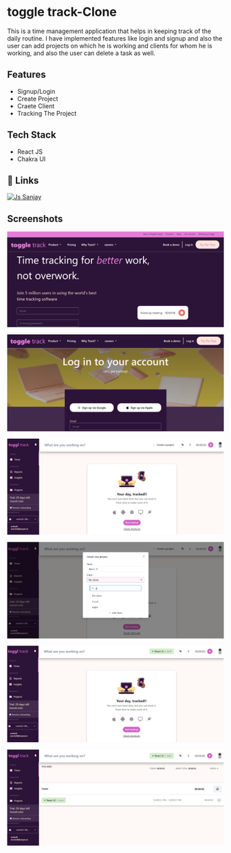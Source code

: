 # toggle track-Clone

This is a time management application that helps in keeping track of the daily routine. I have implemented features like login and signup and also the user can add projects on which he is working and clients for whom he is working, and also the user can delete a task as well.


## Features

- Signup/Login
- Create Project
- Craete Client
- Tracking The Project

## Tech Stack

- React JS
- Chakra UI


## 🔗 Links
[![Js Sanjay](https://img.shields.io/badge/Js_Sanjay-000?style=for-the-badge&logo=ko-fi&logoColor=white)](https://sanj1997.github.io/)


## Screenshots

![App Screenshot](/Images/Screenshot%20(217).png)

![App Screenshot](/Images/Screenshot%20(218).png)

![App Screenshot](/Images/Screenshot%20(219).png)

![App Screenshot](/Images/Screenshot%20(220).png)

![App Screenshot](/Images/Screenshot%20(221).png)

![App Screenshot](/Images/Screenshot%20(222).png)